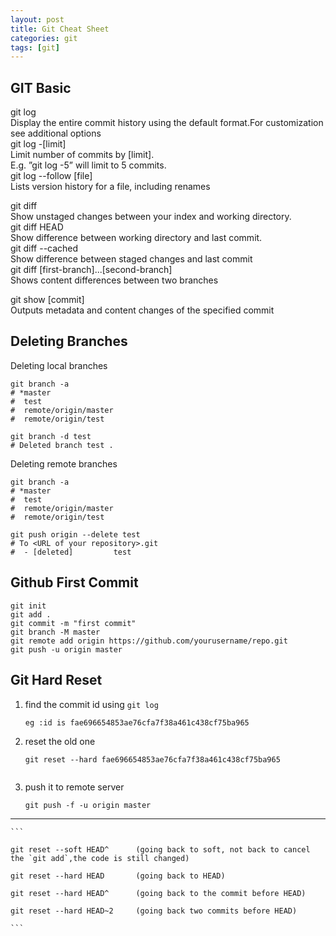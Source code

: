 ```yaml
---
layout: post
title: Git Cheat Sheet
categories: git
tags: [git]
---
```


## GIT Basic

git log    
Display the entire commit history using the default format.For customization see additional options<br>
git log -[limit] <br>
Limit number of commits by [limit]. <br>
E.g. ”git log -5” will limit to 5 commits. <br>
git log --follow [file]<br>
Lists version history for a file, including renames

git diff    <br>
Show unstaged changes between your index and working directory.<br>
git diff HEAD <br>
Show difference between working directory and last commit.<br>
git diff --cached <br>
Show difference between staged changes and last commit<br>
git diff [first-branch]...[second-branch]<br>
Shows content differences between two branches

git show [commit] <br>
Outputs metadata and content changes of the specified commit

## Deleting Branches

Deleting local branches

```
git branch -a
# *master
#  test
#  remote/origin/master
#  remote/origin/test

git branch -d test
# Deleted branch test .

```

Deleting remote branches

```
git branch -a
# *master
#  test
#  remote/origin/master
#  remote/origin/test

git push origin --delete test
# To <URL of your repository>.git
#  - [deleted]         test

```
## Github First Commit
```
git init
git add .
git commit -m "first commit"
git branch -M master
git remote add origin https://github.com/yourusername/repo.git
git push -u origin master
```
## Git Hard Reset
1. find the commit id using `git log`
   
       eg :id is fae696654853ae76cfa7f38a461c438cf75ba965

2. reset the old one
    
    ```
    git reset --hard fae696654853ae76cfa7f38a461c438cf75ba965
        
    ```
3. push it to remote server
   
    ```
    git push -f -u origin master  
    ```
_____________________________________________________________
    ```

    git reset --soft HEAD^      (going back to soft, not back to cancel the `git add`,the code is still changed)

    git reset --hard HEAD       (going back to HEAD)

    git reset --hard HEAD^      (going back to the commit before HEAD)

    git reset --hard HEAD~2     (going back two commits before HEAD)

    ```